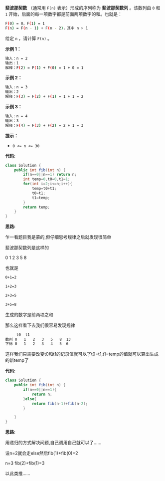 **斐波那契数** （通常用 `F(n)` 表示）形成的序列称为 **斐波那契数列** 。该数列由 `0` 和 `1` 开始，后面的每一项数字都是前面两项数字的和。也就是：

```bash
F(0) = 0，F(1) = 1
F(n) = F(n - 1) + F(n - 2)，其中 n > 1
```

给定 `n` ，请计算 `F(n)` 。

 

**示例 1：**

```bash
输入：n = 2
输出：1
解释：F(2) = F(1) + F(0) = 1 + 0 = 1
```

**示例 2：**

```bash
输入：n = 3
输出：2
解释：F(3) = F(2) + F(1) = 1 + 1 = 2
```

**示例 3：**

```bash
输入：n = 4
输出：3
解释：F(4) = F(3) + F(2) = 2 + 1 = 3
```

 

**提示：**

- `0 <= n <= 30`



**代码:**

```java
class Solution {
    public int fib(int n) {
        if(n==0||n==1) return n;
        int temp=0,t0=0,t1=1;
        for(int i=2;i<=n;i++){
            temp=t0+t1;
            t0=t1;
            t1=temp;
        }
        return temp;
    }
}
```

**思路:**

乍一看题目我是蒙的,但仔细思考规律之后就发现很简单

斐波那契数列是这样的

0 1 2 3 5 8

也就是

```bash
0+1=2

1+2=3

2+3=5

3+5=8
```

生成的数字是前两项之和

那么这样看下去我们很容易发现规律

```bash
     t0  t1 
数列 0   1   2   3   5   8  13
下标 0   1   2   3   4   5  6

```

这样我们只需要改变t0和t1的记录值就可以了t0=t1,t1=temp的值就可以算出生成的新temp了

 **代码:**

```java
class Solution {
    public int fib(int n) {
        if(n==0||n==1){
            return n;
        }else{
            return fib(n-1)+fib(n-2);
        }

    }
}
```

**思路:**

用递归的方式解决问题,自己调用自己就可以了......

设n=2就会走else然后fib(1)+fib(0)=2

  n=3            fib(2)+fib(1)=3

以此类推......